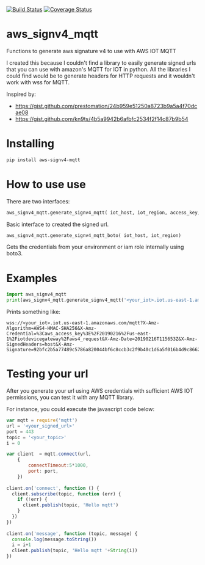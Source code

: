 [![Build Status](https://travis-ci.com/pedrohbtp/aws_signv4_mqtt.svg?branch=master)](https://travis-ci.com/pedrohbtp/aws_signv4_mqtt)
[![Coverage Status](https://coveralls.io/repos/github/pedrohbtp/aws_signv4_mqtt/badge.svg?branch=master)](https://coveralls.io/github/pedrohbtp/aws_signv4_mqtt?branch=master)
# aws_signv4_mqtt
Functions to generate aws signature v4 to use with AWS IOT MQTT

I created this because I couldn't find a library to easily generate signed urls that you can use with amazon's MQTT for IOT in python.
All the libraries I could find would be to generate headers for HTTP requests and it wouldn't work with wss for MQTT.

Inspired by:
  * https://gist.github.com/prestomation/24b959e51250a8723b9a5a4f70dcae08
* https://gist.github.com/kn9ts/4b5a9942b6afbfc2534f2f14c87b9b54

# Installing

```bash
pip install aws-signv4-mqtt
```

# How to use use

There are two interfaces:
```python
aws_signv4_mqtt.generate_signv4_mqtt( iot_host, iot_region, access_key, secret_key)
```

Basic interface to created the signed url.

```python
aws_signv4_mqtt.generate_signv4_mqtt_boto( iot_host, iot_region)
```

Gets the credentials from your environment or iam role internally using boto3.

# Examples

```python
import aws_signv4_mqtt
print(aws_signv4_mqtt.generate_signv4_mqtt('<your_iot>.iot.us-east-1.amazonaws.com', 'us-east-1', '<aws_access_key>', '<aws_secret>'))
```
Prints something like:
```
wss://<your_iot>.iot.us-east-1.amazonaws.com/mqtt?X-Amz-Algorithm=AWS4-HMAC-SHA256&X-Amz-Credential=%3Caws_access_key%3E%2F20190216%2Fus-east-1%2Fiotdevicegateway%2Faws4_request&X-Amz-Date=20190216T115653Z&X-Amz-SignedHeaders=host&X-Amz-Signature=92bfc2b5a77489c5786a820044bf6c8ccb3c2f9b40c1d6a5f016b4d9c8662a5e
```


# Testing your url

After you generate your url using AWS credentials with sufficient AWS IOT permissions, you can test it with any MQTT library.

For instance, you could execute the javascript code below:

```javascript
var mqtt = require('mqtt')
url = '<your_signed_url>'
port = 443
topic = '<your_topic>'
i = 0

var client  = mqtt.connect(url,
    {
        connectTimeout:5*1000,
        port: port,
    })
 
client.on('connect', function () {
  client.subscribe(topic, function (err) {
    if (!err) {
      client.publish(topic, 'Hello mqtt')
    }
  })
})
 
client.on('message', function (topic, message) {
  console.log(message.toString())
  i = i+1
  client.publish(topic, 'Hello mqtt '+String(i))
})
```


